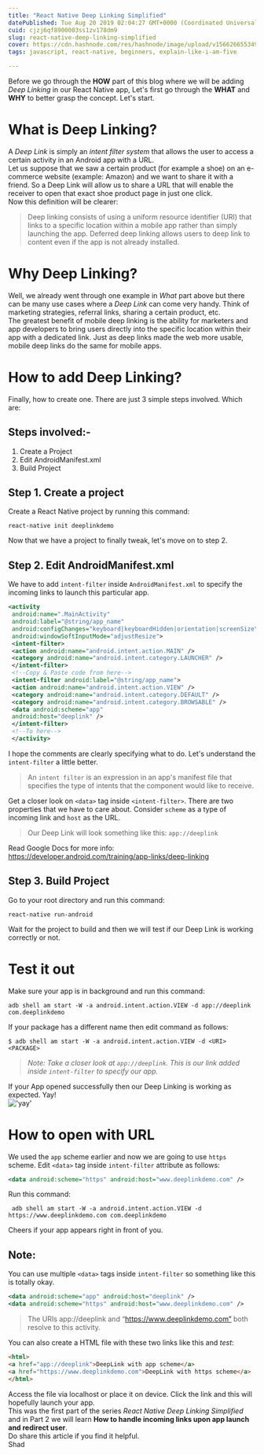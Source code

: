 ```yaml
---
title: "React Native Deep Linking Simplified"
datePublished: Tue Aug 20 2019 02:04:27 GMT+0000 (Coordinated Universal Time)
cuid: cjzj6qf8900003ss1zv178dm9
slug: react-native-deep-linking-simplified
cover: https://cdn.hashnode.com/res/hashnode/image/upload/v1566266553493/BpifIX_qr.png
tags: javascript, react-native, beginners, explain-like-i-am-five

---
```


Before we go through the **HOW** part of this blog where we will be adding *Deep Linking* in our React Native app, Let's first go through the **WHAT** and **WHY** to better grasp the concept. Let's start.
# What is Deep Linking?
A *Deep Link* is simply an *intent filter system* that allows the user to access a certain activity in an Android app with a URL.  
Let us suppose that we saw a certain product (for example a shoe) on an e-commerce website (example: Amazon) and we want to share it with a friend. So a Deep Link will allow us to share a URL that will enable the receiver to open that exact shoe product page in just one click.  
Now this definition will be clearer:
>Deep linking consists of using a uniform resource identifier (URI) that links to a specific location within a mobile app rather than simply launching the app. Deferred deep linking allows users to deep link to content even if the app is not already installed.

# Why Deep Linking?
Well, we already went through one example in *What* part above but there can be many use cases where a *Deep Link* can come very handy. Think of marketing strategies, referral links, sharing a certain product, etc.  
The greatest benefit of mobile deep linking is the ability for marketers and app developers to bring users directly into the specific location within their app with a dedicated link. Just as deep links made the web more usable, mobile deep links do the same for mobile apps.
# How to add Deep Linking?
Finally, how to create one. There are just 3 simple steps involved. Which are:
## Steps involved:-
1. Create a Project
2. Edit AndroidManifest.xml
3. Build Project

## Step 1. Create a project
Create a React Native project by running this command:
```shell
react-native init deeplinkdemo
```
Now that we have a project to finally tweak, let's move on to step 2.
## Step 2. Edit AndroidManifest.xml
We have to add `intent-filter` inside `AndroidManifest.xml` to specify the incoming links to launch this particular app. 
```xml
<activity
 android:name=".MainActivity"
 android:label="@string/app_name"
 android:configChanges="keyboard|keyboardHidden|orientation|screenSize"
 android:windowSoftInputMode="adjustResize">
 <intent-filter>
 <action android:name="android.intent.action.MAIN" />
 <category android:name="android.intent.category.LAUNCHER" />
 </intent-filter>
 <!--Copy & Paste code from here-->
 <intent-filter android:label="@string/app_name">
 <action android:name="android.intent.action.VIEW" />
 <category android:name="android.intent.category.DEFAULT" />
 <category android:name="android.intent.category.BROWSABLE" />
 <data android:scheme="app"
 android:host="deeplink" />
 </intent-filter>
 <!--To here-->
 </activity>
```
I hope the comments are clearly specifying what to do. Let's understand the `intent-filter` a little better. 
> An `intent filter` is an expression in an app's manifest file that specifies the type of intents that the component would like to receive.

Get a closer look on `<data>` tag inside `<intent-filter>`. There are two properties that we have to care about. 
Consider `scheme` as a type of incoming link and `host` as the URL. 
>Our Deep Link will look something like this: `app://deeplink`

Read Google Docs for more info: 
https://developer.android.com/training/app-links/deep-linking

## Step 3. Build Project
Go to your root directory and run this command:
```shell
react-native run-android
```
Wait for the project to build and then we will test if our Deep Link is working correctly or not.
# Test it out
Make sure your app is in background and run this command: 
```shell
adb shell am start -W -a android.intent.action.VIEW -d app://deeplink com.deeplinkdemo
```

If your package has a different name then edit command as follows:
```shell
$ adb shell am start -W -a android.intent.action.VIEW -d <URI> <PACKAGE>
```

>*Note: Take a closer look at `app://deeplink`. This is our link added inside `intent-filter` to specify our app.* 

If your App opened successfully then our Deep Linking is working as expected. Yay!  
!['yay'](https://media.giphy.com/media/hZj44bR9FVI3K/giphy.gif)

# How to open with URL
We used the `app` scheme earlier and now we are going to use `https` scheme. 
Edit `<data>` tag inside `intent-filter` attribute as follows:
```xml
<data android:scheme="https" android:host="www.deeplinkdemo.com" />
```
Run this command:
```shell
 adb shell am start -W -a android.intent.action.VIEW -d https://www.deeplinkdemo.com com.deeplinkdemo
```
Cheers if your app appears right in front of you.

## Note:
You can use multiple `<data>` tags inside `intent-filter` so something like this is totally okay.
```xml
<data android:scheme="app" android:host="deeplink" />
<data android:scheme="https" android:host="www.deeplinkdemo.com" />
```
>The URIs app://deeplink and “https://www.deeplinkdemo.com” both resolve to this activity.

You can also create a HTML file with these two links like this and *test*:
```html
<html>
<a href="app://deeplink">DeepLink with app scheme</a>
<a href="https://www.deeplinkdemo.com">DeepLink with https scheme</a>
</html>
```
Access the file via localhost or place it on device. Click the link and this will hopefully launch your app.  
This was the first part of the series *React Native Deep Linking Simplified* and in Part 2 we will learn **How to handle incoming links upon app launch and redirect user**.  
Do share this article if you find it helpful.  
Shad